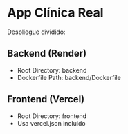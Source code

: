 # App Clínica Real

Despliegue dividido:

## Backend (Render)
- Root Directory: backend
- Dockerfile Path: backend/Dockerfile

## Frontend (Vercel)
- Root Directory: frontend
- Usa vercel.json incluido
